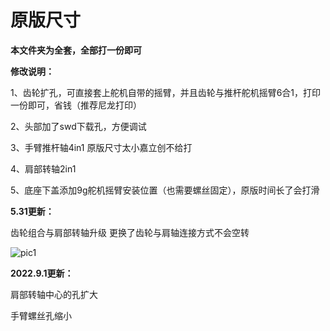 # 原版尺寸

**本文件夹为全套，全部打一份即可**



**修改说明：**

1、齿轮扩孔，可直接套上舵机自带的摇臂，并且齿轮与推杆舵机摇臂6合1，打印一份即可，省钱（推荐尼龙打印）

2、头部加了swd下载孔，方便调试

3、手臂推杆轴4in1 原版尺寸太小嘉立创不给打

4、肩部转轴2in1

5、底座下盖添加9g舵机摇臂安装位置（也需要螺丝固定），原版时间长了会打滑

**5.31更新：**

齿轮组合与肩部转轴升级   更换了齿轮与肩轴连接方式不会空转

![pic1](https://user-images.githubusercontent.com/52451470/171098586-6cdf1477-cd68-45e8-a810-5d4c16544784.png)

**2022.9.1更新：**

肩部转轴中心的孔扩大

手臂螺丝孔缩小
